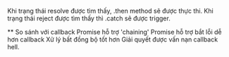 Khi trạng thái resolve được tìm thấy, .then method sẽ được thực thi.
Khi trạng thái reject được tìm thấy thì .catch sẽ được trigger.

\*\* So sánh với callback
Promise hỗ trợ 'chaining'
Promise hỗ trợ bắt lỗi dễ hơn callback
Xử lý bất đồng bộ tốt hơn
Giải quyết được vấn nạn callback hell.
